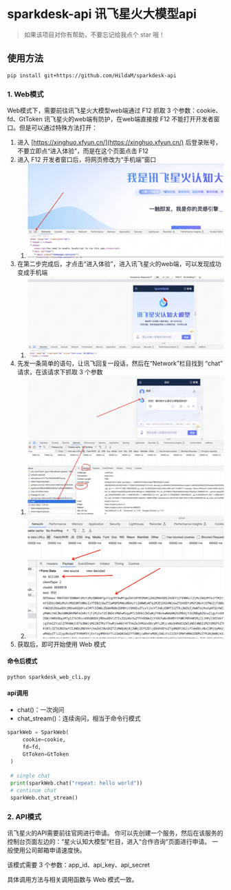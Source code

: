 # sparkdesk-api 讯飞星火大模型api
> 如果该项目对你有帮助，不要忘记给我点个 star 哦！
## 使用方法
```shell
pip install git+https://github.com/HildaM/sparkdesk-api
```

### 1. Web模式
Web模式下，需要前往讯飞星火大模型web端通过 F12 抓取 3 个参数：cookie、fd、GtToken
讯飞星火的web端有防护，在web端直接按 F12 不能打开开发者窗口。但是可以通过特殊方法打开：
1. 进入 [https://xinghuo.xfyun.cn/](https://xinghuo.xfyun.cn/) 后登录账号，不要立即点“进入体验”，而是在这个页面点击 F12
2. 进入 F12 开发者窗口后，将网页修改为“手机端”窗口
    1. ![](docs/1688642799640-image.png)
3. 在第二步完成后，才点击“进入体验”，进入讯飞星火的web端，可以发现成功变成手机端
    1. ![](docs/1688642948745-image.png)
4. 先发一条简单的语句，让讯飞回复一段话，然后在“Network”栏目找到 “chat” 请求，在该请求下抓取 3 个参数
    1. ![](docs/1688643113313-image.png)
    2. ![](docs/1688643185781-image.png)
5. 获取后，即可开始使用 Web 模式

#### 命令后模式
```shell
python sparkdesk_web_cli.py
```

#### api调用
- chat()：一次询问
- chat_stream()：连续询问，相当于命令行模式
```python
sparkWeb = SparkWeb(
     cookie=cookie,
     fd=fd,
     GtToken=GtToken
 )

 # single chat
 print(sparkWeb.chat("repeat: hello world"))
 # continue chat
 sparkWeb.chat_stream()
```

### 2. API模式
讯飞星火的API需要前往官网进行申请。
你可以先创建一个服务，然后在该服务的控制台页面左边的：“星火认知大模型”栏目，进入“合作咨询”页面进行申请。
一般使用公司邮箱申请速度快。

该模式需要 3 个参数：app_id、api_key、api_secret

具体调用方法与相关调用函数与 Web 模式一致。